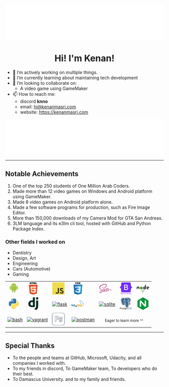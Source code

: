 ![](/assets/bgt.svg)

<div align="center"><h1 align="center"><b>Hi! I'm Kenan!</b></h1></div>

- 🔭 I’m actively working on multiple things.
- 🌱 I’m currently learning about maintaining tech development
- 👯 I’m looking to collaborate on:
  - A video game using GameMaker
- 📫 How to reach me:
  - discord **knno**
  - email: hi@kenanmasri.com
  - website: https://kenanmasri.com

![](/assets/bgb.svg)

---

## Notable Achievements

1)	One of the top 250 students of One Million Arab Coders.
2)	Made more than 12 video games on Windows and Android platform using GameMaker.
3)	Made 8 video games on Android platform alone.
4)	Made a few software programs for production, such as Fire Image Editor.
5)	More than 150,000 downloads of my Camera Mod for GTA San Andreas.
6)	3LM language and its e3lm cli tool, hosted with GitHub and Python Package Index.

### Other fields I worked on

- Dentistry
- Design, Art
- Engineering
- Cars (Automotive)
- Gaming

<table>
  <tr>
  <td><a title="Android" href="https://developer.android.com" target="_blank"> <img src="https://raw.githubusercontent.com/devicons/devicon/master/icons/android/android-original-wordmark.svg" alt="android" width="40" height="40"/> </a></td>
  <td><a title="HTML5" href="https://www.w3.org/html/" target="_blank"> <img src="https://raw.githubusercontent.com/devicons/devicon/master/icons/html5/html5-original-wordmark.svg" alt="html5" width="40" height="40"/> </a></td>
  <td><a title="JavaScript" href="https://developer.mozilla.org/en-US/docs/Web/JavaScript" target="_blank"> <img src="https://raw.githubusercontent.com/devicons/devicon/master/icons/javascript/javascript-original.svg" alt="javascript" width="40" height="40"/> </a></td>
  <td><a title="CSS3" href="https://www.w3schools.com/css/" target="_blank"> <img src="https://raw.githubusercontent.com/devicons/devicon/master/icons/css3/css3-original-wordmark.svg" alt="css3" width="40" height="40"/> </a></td>
  <td><a title="Sass" href="https://sass-lang.com" target="_blank"> <img src="https://raw.githubusercontent.com/devicons/devicon/master/icons/sass/sass-original.svg" alt="sass" width="40" height="40"/> </a></td>
  <td><a title="Bootstrap" href="https://getbootstrap.com" target="_blank"> <img src="https://raw.githubusercontent.com/devicons/devicon/master/icons/bootstrap/bootstrap-plain-wordmark.svg" alt="bootstrap" width="40" height="40"/> </a></td>
  <td><a title="NodeJS" href="https://nodejs.org" target="_blank"> <img src="https://raw.githubusercontent.com/devicons/devicon/master/icons/nodejs/nodejs-original-wordmark.svg" alt="nodejs" width="40" height="40"/> </a></td>
  </tr>
  <tr>
  <td><a title="Python" href="https://www.python.org" target="_blank"> <img src="https://raw.githubusercontent.com/devicons/devicon/master/icons/python/python-original.svg" alt="python" width="40" height="40"/> </a></td>
  <td><a title="Django" href="https://www.djangoproject.com/" target="_blank"> <img src="https://raw.githubusercontent.com/devicons/devicon/master/icons/django/django-plain.svg" alt="django" width="40" height="40"/> </a></td>
  <td><a title="Flask" href="https://flask.palletsprojects.com/" target="_blank"> <img src="https://www.vectorlogo.zone/logos/pocoo_flask/pocoo_flask-icon.svg" alt="flask" width="40" height="40"/> </a></td>
  <td><a title="MySQL" href="https://www.mysql.com/" target="_blank"> <img src="https://raw.githubusercontent.com/devicons/devicon/master/icons/mysql/mysql-original-wordmark.svg" alt="mysql" width="40" height="40"/> </a></td>
  <td><a title="SQLite" href="https://www.sqlite.org/" target="_blank"> <img src="https://www.vectorlogo.zone/logos/sqlite/sqlite-icon.svg" alt="sqlite" width="40" height="40"/> </a></td>
  <td><a title="PostgreSQL" href="https://www.postgresql.org" target="_blank"> <img src="https://raw.githubusercontent.com/devicons/devicon/master/icons/postgresql/postgresql-original-wordmark.svg" alt="postgresql" width="40" height="40"/> </a></td>
  <td><a title="Nginx" href="https://www.nginx.com" target="_blank"> <img src="https://raw.githubusercontent.com/devicons/devicon/master/icons/nginx/nginx-original.svg" alt="nginx" width="40" height="40"/> </a></td>
  </tr>
  <tr>
  <td><a title="Bash" href="https://www.gnu.org/software/bash/" target="_blank"> <img src="https://www.vectorlogo.zone/logos/gnu_bash/gnu_bash-icon.svg" alt="bash" width="40" height="40"/> </a></td>
  <td><a title="Vagrant" href="https://www.vagrantup.com/" target="_blank"> <img src="https://www.vectorlogo.zone/logos/vagrantup/vagrantup-icon.svg" alt="vagrant" width="40" height="40"/> </a></td>
  <td><a title="Adobe Photoshop" href="https://www.photoshop.com/en" target="_blank"> <img src="https://raw.githubusercontent.com/devicons/devicon/master/icons/photoshop/photoshop-line.svg" alt="photoshop" width="40" height="40"/> </a></td>
  <td><a title="Postman" href="https://postman.com" target="_blank"> <img src="https://www.vectorlogo.zone/logos/getpostman/getpostman-icon.svg" alt="postman" width="40" height="40"/> </a></td>
  <td colspan="3" align="center"><sub>Eager to learn more ^^</sub></td>
  </tr>
</table>

---

## Special Thanks

- To the people and teams at GitHub, Microsoft, Udacity, and all companies I worked with.
- To my friends in discord, To GameMaker team, To developers who do their best.
- To Damascus University. and to my family and friends.

<!--

Testing monospace font:

<pre align="center">
              ╷              
─━━━━┳━─  •   ┃   •  ─━┳━━━━─
     ┃        ┃        ┃     
     ┗━━━━━┙  ╵  ┕━━━━━┛     
</pre>

-->

<!--
**knno/knno** is a ✨ _special_ ✨ repository because its `README.md` (this file) appears on your GitHub profile.

Here are some ideas to get you started:

- 🔭 I’m currently working on ...
- 🌱 I’m currently learning ...
- 👯 I’m looking to collaborate on ...
- 🤔 I’m looking for help with ...
- 💬 Ask me about ...
- 📫 How to reach me: ...
- 😄 Pronouns: ...
- ⚡ Fun fact: ...
-->
